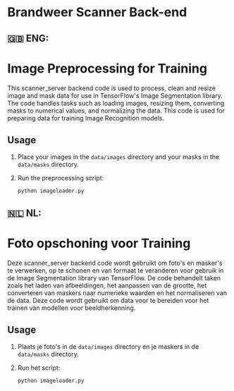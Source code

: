 # Brandweer Scanner Back-end

## 🇬🇧 ENG:
# Image Preprocessing for Training

This scanner_server backend code is used to process, clean and resize image and mask data for use in TensorFlow's Image Segmentation library. The code handles tasks such as loading images, resizing them, converting masks to numerical values, and normalizing the data. This code is used for preparing data for training Image Recognition models.

## Usage

1. Place your images in the `data/images` directory and your masks in the `data/masks` directory.

2. Run the preprocessing script:
    ```sh
    python imageloader.py
    ```

## 🇳🇱 NL:
# Foto opschoning voor Training

Deze scanner_server backend code wordt gebruikt om foto's en masker's te verwerken, op te schonen en van formaat te veranderen voor gebruik in de Image Segmentation library van TensorFlow. De code behandelt taken zoals het laden van afbeeldingen, het aanpassen van de grootte, het converteren van maskers naar numerieke waarden en het normaliseren van de data. Deze code wordt gebruikt om data voor te bereiden voor het trainen van modellen voor beeldherkenning.

## Usage

1. Plaats je foto's in de `data/images` directory en je maskers in de `data/masks` directory.

2. Run het script:
    ```sh
    python imageloader.py
    ```
